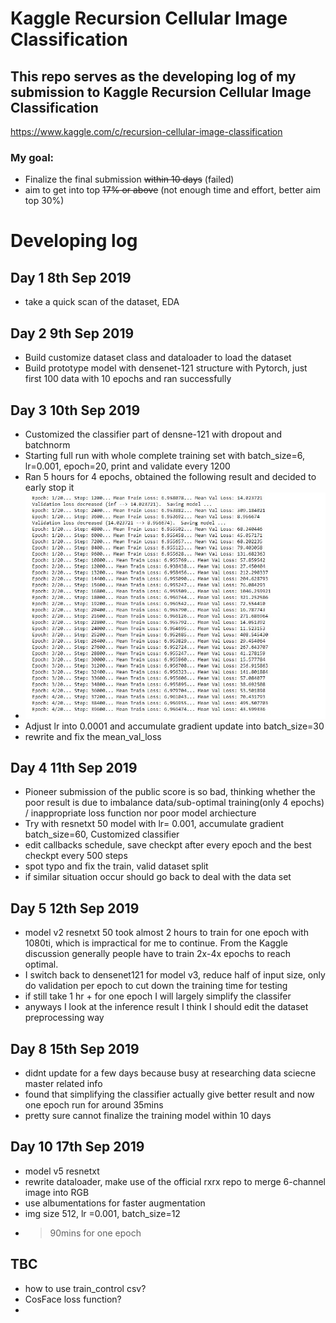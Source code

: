# Kaggle Recursion Cellular Image Classification
## This repo serves as the developing log of my submission to Kaggle Recursion Cellular Image Classification
https://www.kaggle.com/c/recursion-cellular-image-classification

### My goal:
- Finalize the final submission ~~within 10 days~~ (failed)
- aim to get into top ~~17% or above~~ (not enough time and effort, better aim top 30%)

# Developing log
## Day 1 8th Sep 2019
- take a quick scan of the dataset, EDA

## Day 2 9th Sep 2019
- Build customize dataset class and dataloader to load the dataset
- Build prototype model with densenet-121 structure with Pytorch, just first 100 data with 10 epochs and ran successfully

## Day 3 10th Sep 2019
- Customized the classifier part of densne-121 with dropout and batchnorm
- Starting full run with whole complete training set with batch_size=6, lr=0.001, epoch=20, print and validate every 1200
- Ran 5 hours for 4 epochs, obtained the following result and decided to early stop it <br/>
- ![v1](https://github.com/fiyero/RCIC_kaggle/blob/master/1st_run.JPG)<br/>
- Adjust lr into 0.0001 and accumulate gradient update into batch_size=30
- rewrite and fix the mean_val_loss

## Day 4 11th Sep 2019
- Pioneer submission of the public score is so bad, thinking whether the poor result is due to imbalance data/sub-optimal training(only 4 epochs) / inappropriate loss function nor poor model archiecture
- Try with resnetxt 50 model with lr= 0.001, accumulate gradient batch_size=60, Customized classifier
- edit callbacks schedule, save checkpt after every epoch and the best checkpt every 500 steps
- spot typo and fix the train, valid dataset split
- if similar situation occur should go back to deal with the data set

## Day 5 12th Sep 2019
- model v2 resnetxt 50 took almost 2 hours to train for one epoch with 1080ti, which is impractical for me to continue. From the Kaggle discussion generally people have to train 2x-4x epochs to reach optimal. 
- I switch back to densenet121 for model v3, reduce half of input size, only do validation per epoch to cut down the training time for testing
- if still take 1 hr + for one epoch I will largely simplify the classifer 
- anyways I look at the inference result I think I should edit the dataset preprocessing way 

## Day 8 15th Sep 2019
- didnt update for a few days because busy at researching data sciecne master related info
- found that simplifying the classifier actually give better result and now one epoch run for around 35mins
- pretty sure cannot finalize the training model within 10 days

## Day 10 17th Sep 2019
- model v5 resnetxt
- rewrite dataloader, make use of the official rxrx repo to merge 6-channel image into RGB
- use albumentations for faster augmentation
- img size 512, lr =0.001, batch_size=12
- >90mins for one epoch

## TBC
- how to use train_control csv?
- CosFace loss function?
- 
